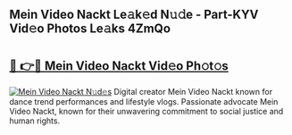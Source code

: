 ## Mein Video Nackt Le𝚊k𝚎d N𝚞𝚍e - Part-KYV Vid𝚎o Photos Le𝚊ks 4ZmQo

# <h2><a href="http://fb8zm0.evod.top/?m=Mein+Video+Nackt">🔗 👉🔴 Mein Video Nackt Vid𝚎o Ph𝚘t𝚘s</a></h2>

[![Mein Video Nackt N𝚞d𝚎s](https://i.imgur.com/8V9OHl7.gif)](http://fb8zm0.evod.top/?m=Mein+Video+Nackt)
Digital creator Mein Video Nackt known for dance trend performances and lifestyle vlogs. Passionate advocate Mein Video Nackt, known for their unwavering commitment to social justice and human rights. 

